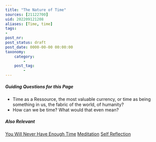 ```yaml
---
title: "The Nature of Time"
sources: [21122700]
uid: 202209121208
aliases: [Time, time]
tags:
-
post_nr:
post_status: draft
post_date: 0000-00-00 00:00:00
taxonomy:
    category:
        -
    post_tag:
        -
---
```


##### Guiding Questions for this Page
- Time as a Ressource, the most valuable currency, or time as being something in us, the fabric of the world, of humanity?
- How can we be time? What would that even mean?

##### Also Relevant
[You Will Never Have Enough Time](enough-time.md)
[Meditation](meditation.md)
[Self Reflection](self-reflection.md)